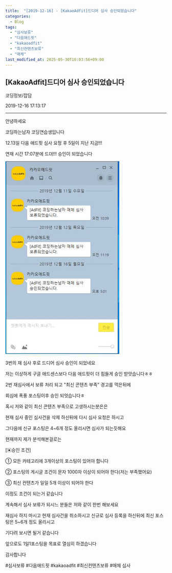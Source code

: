 ```yaml
---
title:  "[2019-12-16] - [KakaoAdfit]드디어 심사 승인되었습니다"
categories:
  - Blog
tags:
  - "심사보류"
  - "다음애드핏"
  - "kakaoadfit"
  - "최신컨텐츠보류"
  - "매체"
last_modified_at: 2025-05-30T16:03:56+09:00
---
```


## [KakaoAdfit]드디어 심사 승인되었습니다

코딩정보/잡담

2019-12-16 17:13:17

* * *

안녕하세요

코딩하는남자 코딩연습생입니다

12.13일 다음 애드핏 심사 요청 후 5일이 지난 지금!!!

연재 시간 17:07분에 드뎌!!! 승인이 되었습니다

![](/assets/images/kakaoadfit_드디어_심사_승인되었습니다/img.jpg)

3번의 재 심사 후로 드디어 심사 승인이 되었네요

저는 이상하게 구글 애드센스보다 다음 애드핏이 더 힘들게 승인 받앗습니다ㅎㅎ

2번 재심사에서 보류 처리 되고 "최신 콘텐츠 부족" 경고를 먹은뒤에

회심에 폭풍 포스팅이후 승인 되엇습니다ㅎ

혹시 저와 같이 최신 콘텐츠 부족으로 고생하시는분은은

현재 심사 중인 심사건을 삭제 하신뒤에 다시 심사 요청은 하시고

그다음에 신규 포스팅은 4~6개 정도 올리시면 심사가 되는듯해요

현재까지 제가 분석해본걸로는

[▣승인 조건]

① 모든 카테고리에 3개이상의 포스팅이 있어야 합니다

② 포스팅의 게시글 조건이 문자 1000자 이상이 되어야 한다(저는 부족했어요)

③ 최신 컨텐츠가 일일 5개 이상이 되어야 한다

이정도 조건이 되는거 같습니다

계속해서 심사 보류가 되시느 분들은 저와 같이 한번 해보세요

재심사 하지 마시고 현재 심사건을 취소하시고 신규로 심사 등록을 하신뒤에 최신 포스팅은 5~6개 정도 올리시고

기다려 보시면 될거 같습니다

앞으로도 1일1포스팅을 목표로 열심히 하겠습니다

감사합니다

  

#심사보류 #다음애드핏 #kakaoadfit #최신컨텐츠보류 #매체 심사

